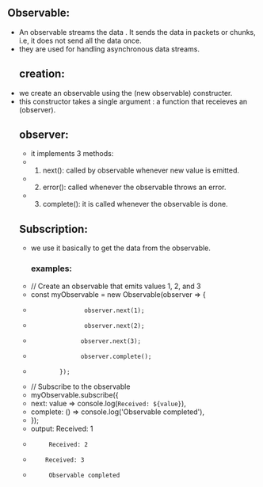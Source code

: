 ## Observable:
- An observable streams the data . It sends the data in packets or chunks, i.e, it does not send all the data once.
- they are used for handling asynchronous data streams.
  ## creation:
- we create an observable using the (new observable) constructer.
- this constructor takes a single argument : a function that receieves an (observer).
  ## observer:
  - it implements 3 methods:
  - 1. next(): called by observable whenever new value is emitted.
  - 2. error(): called whenever the observable throws an error.
  - 3. complete(): it is called whenever the observable is done.
  ## Subscription:
  - we use it basically to get the data from the observable.
    ### examples:
  - // Create an observable that emits values 1, 2, and 3
  -  const myObservable = new Observable(observer => {
   -                    observer.next(1);
   -                    observer.next(2);
    -                   observer.next(3);
    -                   observer.complete();
     -             });

     - // Subscribe to the observable
   -  myObservable.subscribe({
    - next: value => console.log(`Received: ${value}`),
   -  complete: () => console.log('Observable completed'),
  -  });
    - output: Received: 1
    -          Received: 2
    -         Received: 3
    -          Observable completed

